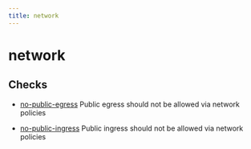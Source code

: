 ```yaml
---
title: network
---
```


# network

## Checks


- [no-public-egress](no-public-egress) Public egress should not be allowed via network policies

- [no-public-ingress](no-public-ingress) Public ingress should not be allowed via network policies



